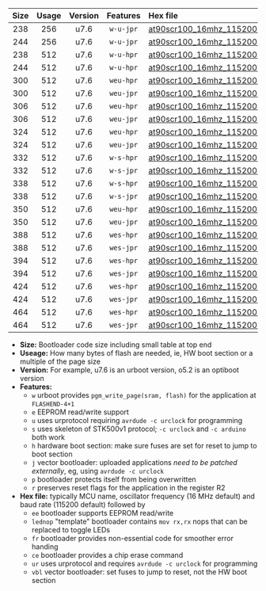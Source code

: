 |Size|Usage|Version|Features|Hex file|
|:-:|:-:|:-:|:-:|:--|
|238|256|u7.6|`w-u-jpr`|[at90scr100_16mhz_115200bps_ur_vbl.hex](https://raw.githubusercontent.com/stefanrueger/urboot/main/at90scr100_16mhz_115200bps_ur_vbl.hex)|
|244|256|u7.6|`w-u-jpr`|[at90scr100_16mhz_115200bps_lednop_ur_vbl.hex](https://raw.githubusercontent.com/stefanrueger/urboot/main/at90scr100_16mhz_115200bps_lednop_ur_vbl.hex)|
|238|512|u7.6|`w-u-hpr`|[at90scr100_16mhz_115200bps_ur.hex](https://raw.githubusercontent.com/stefanrueger/urboot/main/at90scr100_16mhz_115200bps_ur.hex)|
|244|512|u7.6|`w-u-hpr`|[at90scr100_16mhz_115200bps_lednop_ur.hex](https://raw.githubusercontent.com/stefanrueger/urboot/main/at90scr100_16mhz_115200bps_lednop_ur.hex)|
|300|512|u7.6|`weu-hpr`|[at90scr100_16mhz_115200bps_ee_ur.hex](https://raw.githubusercontent.com/stefanrueger/urboot/main/at90scr100_16mhz_115200bps_ee_ur.hex)|
|300|512|u7.6|`weu-jpr`|[at90scr100_16mhz_115200bps_ee_ur_vbl.hex](https://raw.githubusercontent.com/stefanrueger/urboot/main/at90scr100_16mhz_115200bps_ee_ur_vbl.hex)|
|306|512|u7.6|`weu-hpr`|[at90scr100_16mhz_115200bps_ee_lednop_ur.hex](https://raw.githubusercontent.com/stefanrueger/urboot/main/at90scr100_16mhz_115200bps_ee_lednop_ur.hex)|
|306|512|u7.6|`weu-jpr`|[at90scr100_16mhz_115200bps_ee_lednop_ur_vbl.hex](https://raw.githubusercontent.com/stefanrueger/urboot/main/at90scr100_16mhz_115200bps_ee_lednop_ur_vbl.hex)|
|324|512|u7.6|`weu-hpr`|[at90scr100_16mhz_115200bps_ee_lednop_fr_ur.hex](https://raw.githubusercontent.com/stefanrueger/urboot/main/at90scr100_16mhz_115200bps_ee_lednop_fr_ur.hex)|
|324|512|u7.6|`weu-jpr`|[at90scr100_16mhz_115200bps_ee_lednop_fr_ur_vbl.hex](https://raw.githubusercontent.com/stefanrueger/urboot/main/at90scr100_16mhz_115200bps_ee_lednop_fr_ur_vbl.hex)|
|332|512|u7.6|`w-s-hpr`|[at90scr100_16mhz_115200bps.hex](https://raw.githubusercontent.com/stefanrueger/urboot/main/at90scr100_16mhz_115200bps.hex)|
|332|512|u7.6|`w-s-jpr`|[at90scr100_16mhz_115200bps_vbl.hex](https://raw.githubusercontent.com/stefanrueger/urboot/main/at90scr100_16mhz_115200bps_vbl.hex)|
|338|512|u7.6|`w-s-hpr`|[at90scr100_16mhz_115200bps_lednop.hex](https://raw.githubusercontent.com/stefanrueger/urboot/main/at90scr100_16mhz_115200bps_lednop.hex)|
|338|512|u7.6|`w-s-jpr`|[at90scr100_16mhz_115200bps_lednop_vbl.hex](https://raw.githubusercontent.com/stefanrueger/urboot/main/at90scr100_16mhz_115200bps_lednop_vbl.hex)|
|350|512|u7.6|`weu-hpr`|[at90scr100_16mhz_115200bps_ee_lednop_fr_ce_ur.hex](https://raw.githubusercontent.com/stefanrueger/urboot/main/at90scr100_16mhz_115200bps_ee_lednop_fr_ce_ur.hex)|
|350|512|u7.6|`weu-jpr`|[at90scr100_16mhz_115200bps_ee_lednop_fr_ce_ur_vbl.hex](https://raw.githubusercontent.com/stefanrueger/urboot/main/at90scr100_16mhz_115200bps_ee_lednop_fr_ce_ur_vbl.hex)|
|388|512|u7.6|`wes-hpr`|[at90scr100_16mhz_115200bps_ee.hex](https://raw.githubusercontent.com/stefanrueger/urboot/main/at90scr100_16mhz_115200bps_ee.hex)|
|388|512|u7.6|`wes-jpr`|[at90scr100_16mhz_115200bps_ee_vbl.hex](https://raw.githubusercontent.com/stefanrueger/urboot/main/at90scr100_16mhz_115200bps_ee_vbl.hex)|
|394|512|u7.6|`wes-hpr`|[at90scr100_16mhz_115200bps_ee_lednop.hex](https://raw.githubusercontent.com/stefanrueger/urboot/main/at90scr100_16mhz_115200bps_ee_lednop.hex)|
|394|512|u7.6|`wes-jpr`|[at90scr100_16mhz_115200bps_ee_lednop_vbl.hex](https://raw.githubusercontent.com/stefanrueger/urboot/main/at90scr100_16mhz_115200bps_ee_lednop_vbl.hex)|
|424|512|u7.6|`wes-hpr`|[at90scr100_16mhz_115200bps_ee_lednop_fr.hex](https://raw.githubusercontent.com/stefanrueger/urboot/main/at90scr100_16mhz_115200bps_ee_lednop_fr.hex)|
|424|512|u7.6|`wes-jpr`|[at90scr100_16mhz_115200bps_ee_lednop_fr_vbl.hex](https://raw.githubusercontent.com/stefanrueger/urboot/main/at90scr100_16mhz_115200bps_ee_lednop_fr_vbl.hex)|
|464|512|u7.6|`wes-hpr`|[at90scr100_16mhz_115200bps_ee_lednop_fr_ce.hex](https://raw.githubusercontent.com/stefanrueger/urboot/main/at90scr100_16mhz_115200bps_ee_lednop_fr_ce.hex)|
|464|512|u7.6|`wes-jpr`|[at90scr100_16mhz_115200bps_ee_lednop_fr_ce_vbl.hex](https://raw.githubusercontent.com/stefanrueger/urboot/main/at90scr100_16mhz_115200bps_ee_lednop_fr_ce_vbl.hex)|

- **Size:** Bootloader code size including small table at top end
- **Useage:** How many bytes of flash are needed, ie, HW boot section or a multiple of the page size
- **Version:** For example, u7.6 is an urboot version, o5.2 is an optiboot version
- **Features:**
  + `w` urboot provides `pgm_write_page(sram, flash)` for the application at `FLASHEND-4+1`
  + `e` EEPROM read/write support
  + `u` uses urprotocol requiring `avrdude -c urclock` for programming
  + `s` uses skeleton of STK500v1 protocol; `-c urclock` and `-c arduino` both work
  + `h` hardware boot section: make sure fuses are set for reset to jump to boot section
  + `j` vector bootloader: uploaded applications *need to be patched externally*, eg, using `avrdude -c urclock`
  + `p` bootloader protects itself from being overwritten
  + `r` preserves reset flags for the application in the register R2
- **Hex file:** typically MCU name, oscillator frequency (16 MHz default) and baud rate (115200 default) followed by
  + `ee` bootloader supports EEPROM read/write
  + `lednop` "template" bootloader contains `mov rx,rx` nops that can be replaced to toggle LEDs
  + `fr` bootloader provides non-essential code for smoother error handing
  + `ce` bootloader provides a chip erase command
  + `ur` uses urprotocol and requires `avrdude -c urclock` for programming
  + `vbl` vector bootloader: set fuses to jump to reset, not the HW boot section
